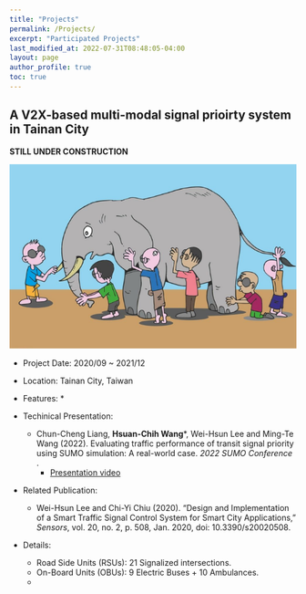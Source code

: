 ```yaml
---
title: "Projects"
permalink: /Projects/
excerpt: "Participated Projects"
last_modified_at: 2022-07-31T08:48:05-04:00
layout: page
author_profile: true
toc: true
---
```


## A V2X-based multi-modal signal prioirty system in Tainan City


**STILL UNDER CONSTRUCTION**

![alt text](../assets/images/500x300.png)

* Project Date: 2020/09 ~ 2021/12
* Location: Tainan City, Taiwan
* Features:
    * 
* Techinical Presentation:
    * Chun-Cheng Liang, **Hsuan-Chih Wang***, Wei-Hsun Lee and Ming-Te Wang (2022). Evaluating traffic performance of transit signal priority using SUMO simulation: A real-world case. _2022 SUMO Conference_ .
        * [Presentation video](https://www.youtube.com/watch?v=orrKpgA8jCw)
* Related Publication:
    * Wei-Hsun Lee and Chi-Yi Chiu (2020). “Design and Implementation of a Smart Traffic Signal Control System for Smart City Applications,” _Sensors_, vol. 20, no. 2, p. 508, Jan. 2020, doi: 10.3390/s20020508.

* Details: 
    * Road Side Units (RSUs): 21 Signalized intersections.  
    * On-Board Units (OBUs): 9 Electric Buses + 10 Ambulances.
    * 






